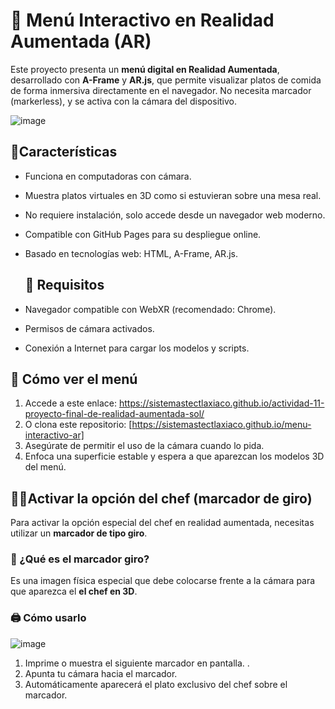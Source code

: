 # 🍴 Menú Interactivo en Realidad Aumentada (AR)

Este proyecto presenta un **menú digital en Realidad Aumentada**, desarrollado con **A-Frame** y **AR.js**, que permite visualizar platos de comida de forma inmersiva directamente en el navegador. No necesita marcador (markerless), y se activa con la cámara del dispositivo.

![image](https://github.com/user-attachments/assets/4a9d0c47-bb94-4532-86ef-677e8d3f3ee3)


## 🌟Características

- Funciona en computadoras con cámara.
- Muestra platos virtuales en 3D como si estuvieran sobre una mesa real.
- No requiere instalación, solo accede desde un navegador web moderno.
- Compatible con GitHub Pages para su despliegue online.
- Basado en tecnologías web: HTML, A-Frame, AR.js.
  
  ## 🧰 Requisitos

- Navegador compatible con WebXR (recomendado: Chrome).
- Permisos de cámara activados.
- Conexión a Internet para cargar los modelos y scripts.


## 🚀 Cómo ver el menú
1. Accede a este enlace: https://sistemastectlaxiaco.github.io/actividad-11-proyecto-final-de-realidad-aumentada-sol/
2. O clona este repositorio:
   [https://sistemastectlaxiaco.github.io/menu-interactivo-ar]
2. Asegúrate de permitir el uso de la cámara cuando lo pida.
3. Enfoca una superficie estable y espera a que aparezcan los modelos 3D del menú.

## 🧑‍🍳Activar la opción del chef (marcador de giro)

Para activar la opción especial del chef en realidad aumentada, necesitas utilizar un **marcador de tipo giro**.

### 🔄 ¿Qué es el marcador giro?

Es una imagen física especial que debe colocarse frente a la cámara para que aparezca el **el chef en 3D**.

### 🖨️ Cómo usarlo
![image](https://github.com/user-attachments/assets/b3605fdf-925c-4509-ab01-a1456de2c931)

1. Imprime o muestra el siguiente marcador en pantalla.                                                                                                                                                             .
3. Apunta tu cámara hacia el marcador.
4. Automáticamente aparecerá el plato exclusivo del chef sobre el marcador.






